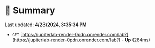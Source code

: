 # 📖 Summary
Last updated: **4/23/2024, 3:35:34 PM**

- `GET` [https://jupiterlab-render-0pdn.onrender.com/lab?](https://jupiterlab-render-0pdn.onrender.com/lab?) - **Up** (284ms)
